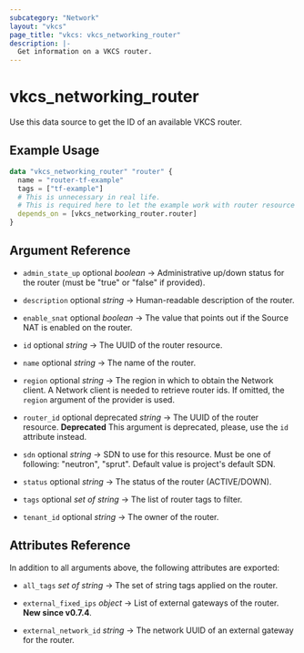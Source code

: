 ```yaml
---
subcategory: "Network"
layout: "vkcs"
page_title: "vkcs: vkcs_networking_router"
description: |-
  Get information on a VKCS router.
---
```


# vkcs_networking_router

Use this data source to get the ID of an available VKCS router.

## Example Usage

```terraform
data "vkcs_networking_router" "router" {
  name = "router-tf-example"
  tags = ["tf-example"]
  # This is unnecessary in real life.
  # This is required here to let the example work with router resource example. 
  depends_on = [vkcs_networking_router.router]
}
```

## Argument Reference
- `admin_state_up` optional *boolean* &rarr;  Administrative up/down status for the router (must be "true" or "false" if provided).

- `description` optional *string* &rarr;  Human-readable description of the router.

- `enable_snat` optional *boolean* &rarr;  The value that points out if the Source NAT is enabled on the router.

- `id` optional *string* &rarr;  The UUID of the router resource.

- `name` optional *string* &rarr;  The name of the router.

- `region` optional *string* &rarr;  The region in which to obtain the Network client. A Network client is needed to retrieve router ids. If omitted, the `region` argument of the provider is used.

- `router_id` optional deprecated *string* &rarr;  The UUID of the router resource. **Deprecated** This argument is deprecated, please, use the `id` attribute instead.

- `sdn` optional *string* &rarr;  SDN to use for this resource. Must be one of following: "neutron", "sprut". Default value is project's default SDN.

- `status` optional *string* &rarr;  The status of the router (ACTIVE/DOWN).

- `tags` optional *set of* *string* &rarr;  The list of router tags to filter.

- `tenant_id` optional *string* &rarr;  The owner of the router.


## Attributes Reference
In addition to all arguments above, the following attributes are exported:
- `all_tags` *set of* *string* &rarr;  The set of string tags applied on the router.

- `external_fixed_ips` *object* &rarr;  List of external gateways of the router.<br>**New since v0.7.4**.

- `external_network_id` *string* &rarr;  The network UUID of an external gateway for the router.


